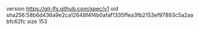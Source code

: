 version https://git-lfs.github.com/spec/v1
oid sha256:58b6d436a9e2ca12648f4f4b0afaf1335ffea3fb2153ef97893c5a2aabfc62fc
size 153
